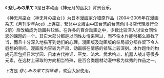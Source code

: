 

《 **悲しみの果て** 》是日本动画《神无月的巫女》背景音乐。

  

《神无月巫女（神无月の巫女）》为日本漫画家介错原作品（2004-2005年在漫画杂志《月刊少年Ace》上连载，繁体中文版由中国台湾的台湾角川书店代理发行全2册）后改编成为动画共12集。在许多的百合动画之中，少数比较深入讨论女同性恋的课题的一个。其它大部分都是以同性友情来带过，而不像本作能够那么直截了当，而且十分深入地描写到她们的心理。漫画版及动画版的结局部分都各留下令人遐想的空间。漫画版内容较为严肃，动画版在情感的铺陈上较深刻。本作题作的构成元素包括日常学园、日本古代神话、巫女、法术、武术格斗、机器人战斗等很多元素，在选材上采取的方向相当特殊，是百合类题材动漫中极为优秀的作品之一。

  

下方是 _悲しみの果て钢琴谱_ ，欢迎大家使用。

